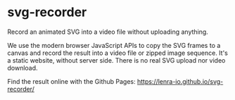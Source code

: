 # svg-recorder

Record an animated SVG into a video file without uploading anything.

We use the modern browser JavaScript APIs to copy the SVG frames to a canvas and record the result into a video file or zipped image sequence.
It's a static website, without server side.
There is no real SVG upload nor video download.

Find the result online with the Github Pages: https://lenra-io.github.io/svg-recorder/
